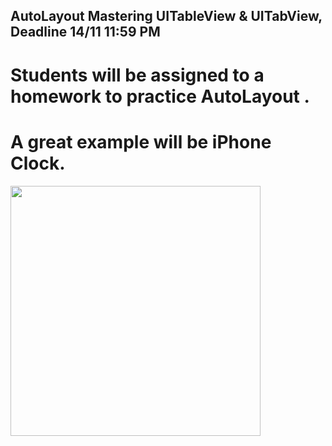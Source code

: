 ## AutoLayout Mastering UITableView & UITabView, Deadline 14/11 11:59 PM
# Students will be assigned to a homework to practice AutoLayout . 
# A great example will be iPhone Clock.



<img src = https://user-images.githubusercontent.com/34104180/141260144-b3ca6fdd-cee2-464d-98c6-f92f4df55667.PNG width="400" hieght="400" />
